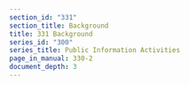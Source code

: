 ```yaml
---
section_id: "331"
section_title: Background
title: 331 Background
series_id: "300"
series_title: Public Information Activities
page_in_manual: 330-2
document_depth: 3
---
```

